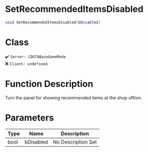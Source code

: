 # SetRecommendedItemsDisabled
```lua
void SetRecommendedItemsDisabled(bDisabled)
```
# Class
✔️ `Server: CDOTABaseGameMode`  
❌ `Client: undefined`  

# Function Description
Turn the panel for showing recommended items at the shop off/on.
# Parameters
Type|Name|Description
--|--|--
bool|bDisabled|No Description Set
